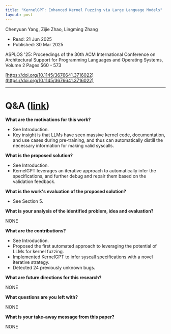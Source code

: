 ```yaml
---
title: "KernelGPT: Enhanced Kernel Fuzzing via Large Language Models"
layout: post
---
```


Chenyuan Yang, Zijie Zhao, Lingming Zhang

* Read: 21 Jun 2025
* Published: 30 Mar 2025

ASPLOS '25: Proceedings of the 30th ACM International Conference on Architectural Support for Programming Languages and Operating Systems, Volume 2 Pages 560 - 573


[https://doi.org/10.1145/3676641.3716022](https://doi.org/10.1145/3676641.3716022)

---

# Q&A ([link](https://cseweb.ucsd.edu/~wgg/CSE210/howtoread.html))

**What are the motivations for this work?** 
* See Introduction.
* Key insight is that LLMs have seen massive kernel code, documentation, and use cases during pre-training, and thus can automatically distill the necessary information for making valid syscalls.

**What is the proposed solution?**
* See Introduction.
* KernelGPT leverages an iterative approach to automatically infer the specifications, and further debug and repair them based on the validation feedback.

**What is the work's evaluation of the proposed solution?**
* See Section 5.

**What is your analysis of the identified problem, idea and evaluation?**

NONE

**What are the contributions?**
* See Introduction.
* Proposed the first automated approach to leveraging the potential of LLMs for kernel fuzzing.
* Implemented KernelGPT to infer syscall specifications with a novel iterative strategy.
* Detected 24 previously unknown bugs.

**What are future directions for this research?**

NONE

**What questions are you left with?**

NONE

**What is your take-away message from this paper?**

NONE